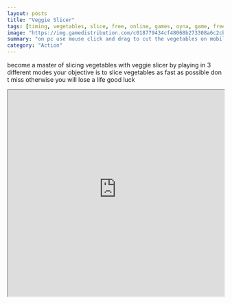 ```yaml
---
layout: posts
title: "Veggie Slicer"
tags: [timing, vegetables, slice, free, online, games, oyna, game, free, games, play, play, games]
image: "https://img.gamedistribution.com/c018779434cf48068b273308a6c2cbc7-512x384.jpeg"
summary: "on pc use mouse click and drag to cut the vegetables on mobile touch on screen and then swipe fast to cut the vegetables  free online games oyna game free games play play games"
category: "Action"
---
```


become a master of slicing vegetables with veggie slicer by playing in 3 different modes your objective is to slice vegetables as fast as possible don t miss otherwise you will lose a life good luck

<iframe width="100%" height="480px;" src="https://html5.gamedistribution.com/c018779434cf48068b273308a6c2cbc7/"></iframe>